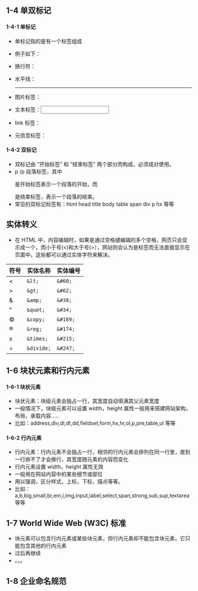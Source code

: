 ## 1-4 单双标记

#### 1-4-1 单标记
+ 单标记指的是有一个标签组成

+ 例子如下：
+ 换行符：<br/>
+ 水平线：<hr/>
+ 图片标签：<img/>
+ 文本标签：<input/>
+ link 标签：<link/>
+ 元信息标签：<meta/>

#### 1-4-2 双标记
+ 双标记由 “开始标签” 和 “结束标签” 两个部分而构成，必须成对使用。
+ p /p 段落标签，其中 <p> 是开始标签表示一个段落的开始，而 </p> 是结束标签，表示一个段落的结束。
+ 常见的双标记标签有：html head title body table span div p hx 等等


## 实体转义
+ 在 HTML 中，内容编辑时，如果是通过空格键编辑的多个空格，网页只会显示成一个，而小于号(<)和大于号(>），网站则会认为是标签而无法直接显示在页面中。这些都可以通过实体字符来解决。

| 符号 | 实体名称 | 实体编号 |
|------|-----------------|------------------|
| < | `&lt;` | `&#60;` |
| > | `&gt;` | `&#62;` |
| & | `&amp;` | `&#38;` |
| " | `&quot;` | `&#34;` |
| © | `&copy;` | `&#169;` |
| ® | `&reg;` | `&#174;` |
| x | `&times;` | `&#215;` |
| ÷ | `&divide;` | `&#247;` |


## 1-6 块状元素和行内元素
#### 1-6-1 块状元素
+ 块状元素：块级元素会独占一行，其宽度自动填满其父元素宽度
+ 一般情况下，块级元素可以设置 width，height 属性一般用来搭建网站架构，布局，承载内容.....
+ 比如：address,div,dl,dt,dd,fieldset,form,hx,hr,ol,p,pre,table,ul 等等

#### 1-6-2 行内元素
+ 行内元素：行内元素不会独占一行，相邻的行内元素会排列在同一行里，直到一行排不了才会换行，其宽度随元素的内容而变化
+ 行内元素设置 width，height 属性无效
+ 一般用在网站内容中的某些细节或部位
+ 用以强调，区分样式，上标，下标，描点等等。
+ 比如：a,b,big,small,br,em,i,img,input,label,select,span,strong,sub,sup,textarea 等等


## 1-7 World Wide Web (W3C) 标准
+ 块元素可以包含行内元素或某些块元素，但行内元素却不能包含块元素，它只能包含其他的行内元素
+ 过后再继续
+ 。。。


## 1-8 企业命名规范




